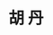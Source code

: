 ---
# Display name

title: 胡 丹
user_groups: ["Graduated Ph.D Students"]



organizations:
- name: 2002-2007 co-supervised with Prof. Weinan E

Interests:
- Dynamic modeling and simulation of fluid bio-membranes

---